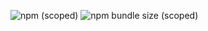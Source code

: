 ![npm (scoped)](https://img.shields.io/npm/v/@r.yadav9969/tiny2)
![npm bundle size (scoped)](https://img.shields.io/bundlephobia/min/@r.yadav9969/tiny2)
